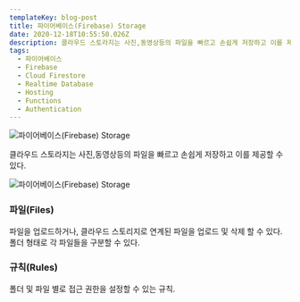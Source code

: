 ```yaml
---
templateKey: blog-post
title: 파이어베이스(Firebase) Storage
date: 2020-12-18T10:55:50.026Z
description: 클라우드 스토라지는 사진,동영상등의 파일을 빠르고 손쉽게 저장하고 이를 제공할 수 있다.
tags:
  - 파이어베이스
  - Firebase
  - Cloud Firestore
  - Realtime Database
  - Hosting
  - Functions
  - Authentication
---
```

![파이어베이스(Firebase) Storage](/assets/logo-standard.png "파이어베이스(Firebase) Storage")

클라우드 스토라지는 사진,동영상등의 파일을 빠르고 손쉽게 저장하고 이를 제공할 수 있다.

![파이어베이스(Firebase) Storage](/assets/chatbot_–_storage_–_firebase_console.jpg "파이어베이스(Firebase) Storage")

### 파일(Files)
파일을 업로드하거나, 클라우드 스토리지로 연계된 파일을 업로드 및 삭제 할 수 있다. 폴더 형태로 각 파일들을 구분할 수 있다.

### 규칙(Rules)
폴더 및 파일 별로 접근 권한을 설정할 수 있는 규칙.
